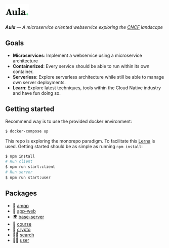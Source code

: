 <img src="packages/app-web/src/components/forms/login/logo.svg" width="75"/>

_**Aula** — A microservice oriented webservice exploring the [CNCF](https://www.cncf.io/) landscape_

## Goals

* **Microservices**: Implement a webservice using a microservice architecture
* **Containerized**: Every service should be able to run within its own container.
* **Serverless**: Explore serverless architecture while still be able to manage own server deployments.
* **Learn**: Explore latest techniques, tools within the Cloud Native industry and have fun doing so.

## Getting started
Recommend way is to use the provided docker environment:

```sh
$ docker-compose up
```

This repo is exploring the monorepo paradigm. To facilitate this [Lerna](https://github.com/lerna/lerna) is used. Getting started should be as simple as running `npm install`:

```sh
$ npm install
# Run client
$ npm run start:client
# Run server
$ npm run start:user
```

## Packages
* 💬 [amqp](packages/amqp/README.md)
* 🦄 [app-web](packages/app-web/README.md)
* 🌍 [base-server](packages/base-server/README.md)
* 📓 [course](packages/course/README.md)
* 🔐 [crypto](packages/crypto/README.md)
* 🕵️‍♂️ [search](packages/search/README.md)
* 👨‍🎨 [user](packages/user/README.md)
